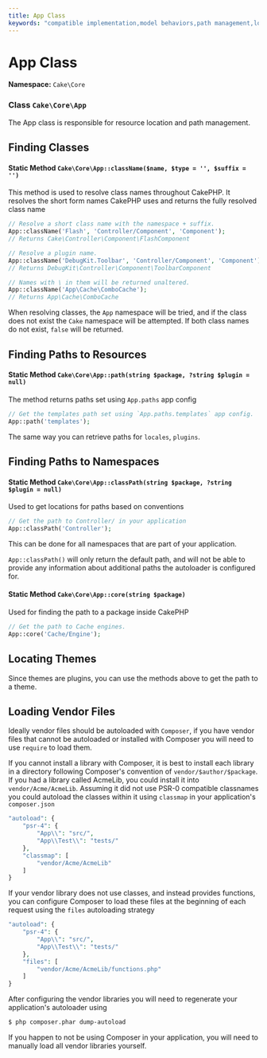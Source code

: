 ```yaml
---
title: App Class
keywords: "compatible implementation,model behaviors,path management,loading files,php class,class loading,model behavior,class location,component model,management class,autoloader,classname,directory location,override,conventions,lib,textile,cakephp,php classes,loaded"
---
```


# App Class

**Namespace:** `Cake\Core`


### Class `Cake\Core\App`


The App class is responsible for resource location and path management.

## Finding Classes

#### Static Method `Cake\Core\App::className($name, $type = '', $suffix = '')`


This method is used to resolve class names throughout CakePHP. It resolves
the short form names CakePHP uses and returns the fully resolved class name

```php
// Resolve a short class name with the namespace + suffix.
App::className('Flash', 'Controller/Component', 'Component');
// Returns Cake\Controller\Component\FlashComponent

// Resolve a plugin name.
App::className('DebugKit.Toolbar', 'Controller/Component', 'Component');
// Returns DebugKit\Controller\Component\ToolbarComponent

// Names with \ in them will be returned unaltered.
App::className('App\Cache\ComboCache');
// Returns App\Cache\ComboCache
```
When resolving classes, the `App` namespace will be tried, and if the
class does not exist the `Cake` namespace will be attempted. If both
class names do not exist, `false` will be returned.

## Finding Paths to Resources

#### Static Method `Cake\Core\App::path(string $package, ?string $plugin = null)`


The method returns paths set using `App.paths` app config
```php
// Get the templates path set using `App.paths.templates` app config.
App::path('templates');
```
The same way you can retrieve paths for `locales`, `plugins`.

## Finding Paths to Namespaces

#### Static Method `Cake\Core\App::classPath(string $package, ?string $plugin = null)`


Used to get locations for paths based on conventions
```php
// Get the path to Controller/ in your application
App::classPath('Controller');
```
This can be done for all namespaces that are part of your application.

`App::classPath()` will only return the default path, and will not be able to
provide any information about additional paths the autoloader is configured
for.

#### Static Method `Cake\Core\App::core(string $package)`


Used for finding the path to a package inside CakePHP
```php
// Get the path to Cache engines.
App::core('Cache/Engine');
```
## Locating Themes

Since themes are plugins, you can use the methods above to get the path to
a theme.

## Loading Vendor Files

Ideally vendor files should be autoloaded with `Composer`, if you have vendor
files that cannot be autoloaded or installed with Composer you will need to use
`require` to load them.

If you cannot install a library with Composer, it is best to install each library in
a directory following Composer's convention of `vendor/$author/$package`.
If you had a library called AcmeLib, you could install it into
`vendor/Acme/AcmeLib`. Assuming it did not use PSR-0 compatible classnames
you could autoload the classes within it using `classmap` in your
application's `composer.json`
```php
"autoload": {
    "psr-4": {
        "App\\": "src/",
        "App\\Test\\": "tests/"
    },
    "classmap": [
        "vendor/Acme/AcmeLib"
    ]
}
```
If your vendor library does not use classes, and instead provides functions, you
can configure Composer to load these files at the beginning of each request
using the `files` autoloading strategy
```php
"autoload": {
    "psr-4": {
        "App\\": "src/",
        "App\\Test\\": "tests/"
    },
    "files": [
        "vendor/Acme/AcmeLib/functions.php"
    ]
}
```
After configuring the vendor libraries you will need to regenerate your
application's autoloader using
```bash
$ php composer.phar dump-autoload
```

If you happen to not be using Composer in your application, you will need to
manually load all vendor libraries yourself.

